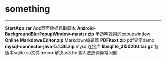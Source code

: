 # something


----------
**StartApp.rar**    App页面数据抓取脚本
**Android-BackgroundBlurPopupWindow-master.zip**  半透明效果的popupwindow
**Online Markdown Editor.zip**		Markdown编辑器
**PDFitext.zip**		pdf显示demo
**mysql-connector-java-5.1.36.zip**		mysql连接库
**libsqlite_3150200.tar.gz**			各版本sqlite.so文件
**jre.rar**								解决as3.0x 输入法选词异常问题